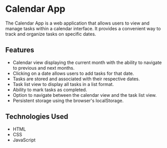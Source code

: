 # Calendar App

The Calendar App is a web application that allows users to view and manage tasks within a calendar interface. It provides a convenient way to track and organize tasks on specific dates.

## Features

- Calendar view displaying the current month with the ability to navigate to previous and next months.
- Clicking on a date allows users to add tasks for that date.
- Tasks are stored and associated with their respective dates.
- Task list view to display all tasks in a list format.
- Ability to mark tasks as completed.
- Option to navigate between the calendar view and the task list view.
- Persistent storage using the browser's localStorage.

## Technologies Used

- HTML
- CSS
- JavaScript
